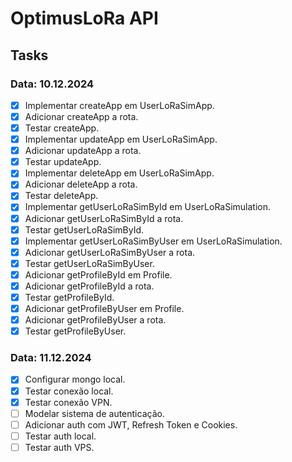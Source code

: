 # OptimusLoRa API

## Tasks

### Data: 10.12.2024

- [x] Implementar createApp em UserLoRaSimApp.
- [x] Adicionar createApp a rota.
- [x] Testar createApp.
- [x] Implementar updateApp em UserLoRaSimApp.
- [x] Adicionar updateApp a rota.
- [x] Testar updateApp.
- [x] Implementar deleteApp em UserLoRaSimApp.
- [x] Adicionar deleteApp a rota.
- [x] Testar deleteApp.
- [x] Implementar getUserLoRaSimById em UserLoRaSimulation.
- [x] Adicionar getUserLoRaSimById a rota.
- [x] Testar getUserLoRaSimById.
- [x] Implementar getUserLoRaSimByUser em UserLoRaSimulation.
- [x] Adicionar getUserLoRaSimByUser a rota.
- [x] Testar getUserLoRaSimByUser.
- [x] Adicionar getProfileById em Profile.
- [x] Adicionar getProfileById a rota.
- [x] Testar getProfileById.
- [x] Adicionar getProfileByUser em Profile.
- [x] Adicionar getProfileByUser a rota.
- [x] Testar getProfileByUser.

### Data: 11.12.2024

- [x] Configurar mongo local.
- [x] Testar conexão local.
- [x] Testar conexão VPN.
- [ ] Modelar sistema de autenticação.
- [ ] Adicionar auth com JWT, Refresh Token e Cookies.
- [ ] Testar auth local.
- [ ] Testar auth VPS.
